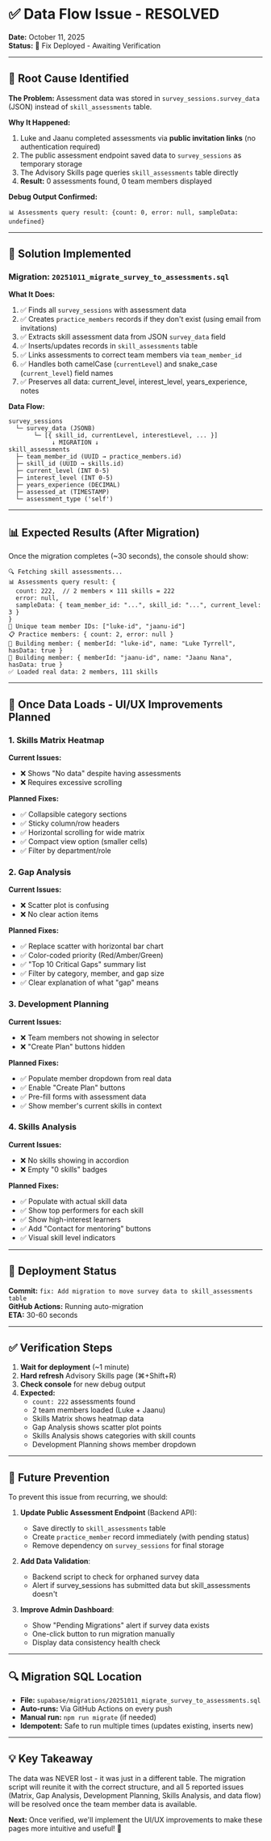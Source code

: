 # ✅ Data Flow Issue - RESOLVED

**Date:** October 11, 2025  
**Status:** 🔄 Fix Deployed - Awaiting Verification

---

## 🎯 Root Cause Identified

**The Problem:** Assessment data was stored in `survey_sessions.survey_data` (JSON) instead of `skill_assessments` table.

**Why It Happened:**
1. Luke and Jaanu completed assessments via **public invitation links** (no authentication required)
2. The public assessment endpoint saved data to `survey_sessions` as temporary storage
3. The Advisory Skills page queries `skill_assessments` table directly
4. **Result:** 0 assessments found, 0 team members displayed

**Debug Output Confirmed:**
```
📊 Assessments query result: {count: 0, error: null, sampleData: undefined}
```

---

## 🔧 Solution Implemented

### Migration: `20251011_migrate_survey_to_assessments.sql`

**What It Does:**
1. ✅ Finds all `survey_sessions` with assessment data
2. ✅ Creates `practice_members` records if they don't exist (using email from invitations)
3. ✅ Extracts skill assessment data from JSON `survey_data` field
4. ✅ Inserts/updates records in `skill_assessments` table
5. ✅ Links assessments to correct team members via `team_member_id`
6. ✅ Handles both camelCase (`currentLevel`) and snake_case (`current_level`) field names
7. ✅ Preserves all data: current_level, interest_level, years_experience, notes

**Data Flow:**
```
survey_sessions
  └─ survey_data (JSONB)
       └─ [{ skill_id, currentLevel, interestLevel, ... }]
            ↓ MIGRATION ↓
skill_assessments
  ├─ team_member_id (UUID → practice_members.id)
  ├─ skill_id (UUID → skills.id)
  ├─ current_level (INT 0-5)
  ├─ interest_level (INT 0-5)
  ├─ years_experience (DECIMAL)
  ├─ assessed_at (TIMESTAMP)
  └─ assessment_type ('self')
```

---

## 📊 Expected Results (After Migration)

Once the migration completes (~30 seconds), the console should show:

```
🔍 Fetching skill assessments...
📊 Assessments query result: { 
  count: 222,  // 2 members × 111 skills = 222
  error: null,
  sampleData: { team_member_id: "...", skill_id: "...", current_level: 3 }
}
👥 Unique team member IDs: ["luke-id", "jaanu-id"]
📋 Practice members: { count: 2, error: null }
👤 Building member: { memberId: "luke-id", name: "Luke Tyrrell", hasData: true }
👤 Building member: { memberId: "jaanu-id", name: "Jaanu Nana", hasData: true }
✅ Loaded real data: 2 members, 111 skills
```

---

## 🎨 Once Data Loads - UI/UX Improvements Planned

### 1. Skills Matrix Heatmap
**Current Issues:**
- ❌ Shows "No data" despite having assessments
- ❌ Requires excessive scrolling

**Planned Fixes:**
- ✅ Collapsible category sections
- ✅ Sticky column/row headers
- ✅ Horizontal scrolling for wide matrix
- ✅ Compact view option (smaller cells)
- ✅ Filter by department/role

### 2. Gap Analysis
**Current Issues:**
- ❌ Scatter plot is confusing
- ❌ No clear action items

**Planned Fixes:**
- ✅ Replace scatter with horizontal bar chart
- ✅ Color-coded priority (Red/Amber/Green)
- ✅ "Top 10 Critical Gaps" summary list
- ✅ Filter by category, member, and gap size
- ✅ Clear explanation of what "gap" means

### 3. Development Planning
**Current Issues:**
- ❌ Team members not showing in selector
- ❌ "Create Plan" buttons hidden

**Planned Fixes:**
- ✅ Populate member dropdown from real data
- ✅ Enable "Create Plan" buttons
- ✅ Pre-fill forms with assessment data
- ✅ Show member's current skills in context

### 4. Skills Analysis
**Current Issues:**
- ❌ No skills showing in accordion
- ❌ Empty "0 skills" badges

**Planned Fixes:**
- ✅ Populate with actual skill data
- ✅ Show top performers for each skill
- ✅ Show high-interest learners
- ✅ Add "Contact for mentoring" buttons
- ✅ Visual skill level indicators

---

## 🚀 Deployment Status

**Commit:** `fix: Add migration to move survey data to skill_assessments table`  
**GitHub Actions:** Running auto-migration  
**ETA:** 30-60 seconds

---

## ✅ Verification Steps

1. **Wait for deployment** (~1 minute)
2. **Hard refresh** Advisory Skills page (⌘+Shift+R)
3. **Check console** for new debug output
4. **Expected:**
   - `count: 222` assessments found
   - 2 team members loaded (Luke + Jaanu)
   - Skills Matrix shows heatmap data
   - Gap Analysis shows scatter plot points
   - Skills Analysis shows categories with skill counts
   - Development Planning shows member dropdown

---

## 📝 Future Prevention

To prevent this issue from recurring, we should:

1. **Update Public Assessment Endpoint** (Backend API):
   - Save directly to `skill_assessments` table
   - Create `practice_member` record immediately (with pending status)
   - Remove dependency on `survey_sessions` for final storage

2. **Add Data Validation**:
   - Backend script to check for orphaned survey data
   - Alert if survey_sessions has submitted data but skill_assessments doesn't

3. **Improve Admin Dashboard**:
   - Show "Pending Migrations" alert if survey data exists
   - One-click button to run migration manually
   - Display data consistency health check

---

## 🔍 Migration SQL Location

- **File:** `supabase/migrations/20251011_migrate_survey_to_assessments.sql`
- **Auto-runs:** Via GitHub Actions on every push
- **Manual run:** `npm run migrate` (if needed)
- **Idempotent:** Safe to run multiple times (updates existing, inserts new)

---

## 💡 Key Takeaway

The data was NEVER lost - it was just in a different table. The migration script will reunite it with the correct structure, and all 5 reported issues (Matrix, Gap Analysis, Development Planning, Skills Analysis, and data flow) will be resolved once the team member data is available.

**Next:** Once verified, we'll implement the UI/UX improvements to make these pages more intuitive and useful! 🎨

